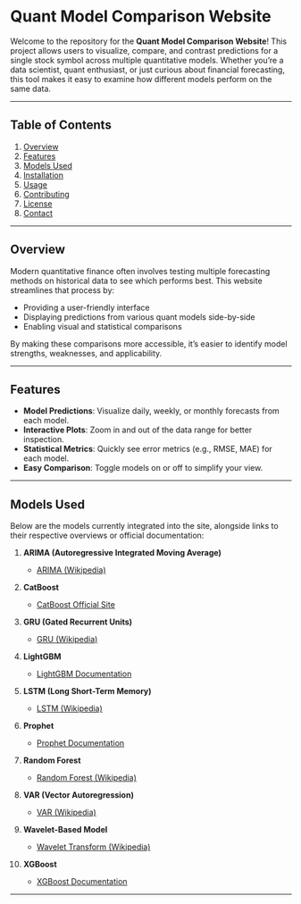 # Quant Model Comparison Website

Welcome to the repository for the **Quant Model Comparison Website**! This project allows users to visualize, compare, and contrast predictions for a single stock symbol across multiple quantitative models. Whether you’re a data scientist, quant enthusiast, or just curious about financial forecasting, this tool makes it easy to examine how different models perform on the same data.

---

## Table of Contents
1. [Overview](#overview)
2. [Features](#features)
3. [Models Used](#models-used)
4. [Installation](#installation)
5. [Usage](#usage)
6. [Contributing](#contributing)
7. [License](#license)
8. [Contact](#contact)

---

## Overview

Modern quantitative finance often involves testing multiple forecasting methods on historical data to see which performs best. This website streamlines that process by:
- Providing a user-friendly interface
- Displaying predictions from various quant models side-by-side
- Enabling visual and statistical comparisons

By making these comparisons more accessible, it’s easier to identify model strengths, weaknesses, and applicability.

---

## Features

- **Model Predictions**: Visualize daily, weekly, or monthly forecasts from each model.
- **Interactive Plots**: Zoom in and out of the data range for better inspection.
- **Statistical Metrics**: Quickly see error metrics (e.g., RMSE, MAE) for each model.
- **Easy Comparison**: Toggle models on or off to simplify your view.

---

## Models Used

Below are the models currently integrated into the site, alongside links to their respective overviews or official documentation:

1. **ARIMA (Autoregressive Integrated Moving Average)**
   - [ARIMA (Wikipedia)](https://en.wikipedia.org/wiki/Autoregressive_integrated_moving_average)

2. **CatBoost**
   - [CatBoost Official Site](https://catboost.ai/)

3. **GRU (Gated Recurrent Units)**
   - [GRU (Wikipedia)](https://en.wikipedia.org/wiki/Gated_recurrent_unit)

4. **LightGBM**
   - [LightGBM Documentation](https://lightgbm.readthedocs.io/)

5. **LSTM (Long Short-Term Memory)**
   - [LSTM (Wikipedia)](https://en.wikipedia.org/wiki/Long_short-term_memory)

6. **Prophet**
   - [Prophet Documentation](https://facebook.github.io/prophet/)

7. **Random Forest**
   - [Random Forest (Wikipedia)](https://en.wikipedia.org/wiki/Random_forest)

8. **VAR (Vector Autoregression)**
   - [VAR (Wikipedia)](https://en.wikipedia.org/wiki/Vector_autoregression)

9. **Wavelet-Based Model**
   - [Wavelet Transform (Wikipedia)](https://en.wikipedia.org/wiki/Wavelet_transform)

10. **XGBoost**
    - [XGBoost Documentation](https://xgboost.readthedocs.io/)

---

